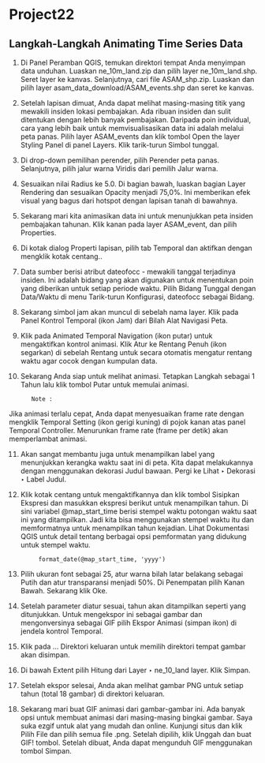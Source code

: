 # Project22
## Langkah-Langkah Animating Time Series Data 

1. Di Panel Peramban QGIS, temukan direktori tempat Anda menyimpan data unduhan. Luaskan ne_10m_land.zip dan pilih layer ne_10m_land.shp. Seret layer ke kanvas. Selanjutnya, cari file ASAM_shp.zip. Luaskan dan pilih layer asam_data_download/ASAM_events.shp dan seret ke kanvas.

2. Setelah lapisan dimuat, Anda dapat melihat masing-masing titik yang mewakili insiden lokasi pembajakan. Ada ribuan insiden dan sulit ditentukan dengan lebih banyak pembajakan. Daripada poin individual, cara yang lebih baik untuk memvisualisasikan data ini adalah melalui peta panas. Pilih layer ASAM_events dan klik tombol Open the layer Styling Panel di panel Layers. Klik tarik-turun Simbol tunggal.

3. Di drop-down pemilihan perender, pilih Perender peta panas. Selanjutnya, pilih jalur warna Viridis dari pemilih Jalur warna.

4. Sesuaikan nilai Radius ke 5.0. Di bagian bawah, luaskan bagian Layer Rendering dan sesuaikan Opacity menjadi 75,0%. Ini memberikan efek visual yang bagus dari hotspot dengan lapisan tanah di bawahnya.

5. Sekarang mari kita animasikan data ini untuk menunjukkan peta insiden pembajakan tahunan. Klik kanan pada layer ASAM_event, dan pilih Properties.

6. Di kotak dialog Properti lapisan, pilih tab Temporal dan aktifkan dengan mengklik kotak centang..

7. Data sumber berisi atribut dateofocc - mewakili tanggal terjadinya insiden. Ini adalah bidang yang akan digunakan untuk menentukan poin yang diberikan untuk setiap periode waktu. Pilih Bidang Tunggal dengan Data/Waktu di menu Tarik-turun Konfigurasi, dateofocc sebagai Bidang.

8. Sekarang simbol jam akan muncul di sebelah nama layer. Klik pada Panel Kontrol Temporal (ikon Jam) dari Bilah Alat Navigasi Peta.

9. Klik pada Animated Temporal Navigation (ikon putar) untuk mengaktifkan kontrol animasi. Klik Atur ke Rentang Penuh (ikon segarkan) di sebelah Rentang untuk secara otomatis mengatur rentang waktu agar cocok dengan kumpulan data.

10. Sekarang Anda siap untuk melihat animasi. Tetapkan Langkah sebagai 1 Tahun lalu klik tombol Putar untuk memulai animasi.

           Note :

Jika animasi terlalu cepat, Anda dapat menyesuaikan frame rate dengan mengklik Temporal Setting (ikon gerigi kuning) di pojok kanan atas panel Temporal Controller. Menurunkan frame rate (frame per detik) akan memperlambat animasi.

11. Akan sangat membantu juga untuk menampilkan label yang menunjukkan kerangka waktu saat ini di peta. Kita dapat melakukannya dengan menggunakan dekorasi Judul bawaan. Pergi ke Lihat ‣ Dekorasi ‣ Label Judul.

12. Klik kotak centang untuk mengaktifkannya dan klik tombol Sisipkan Ekspresi dan masukkan ekspresi berikut untuk menampilkan tahun. Di sini variabel @map_start_time berisi stempel waktu potongan waktu saat ini yang ditampilkan. Jadi kita bisa menggunakan stempel waktu itu dan memformatnya untuk menampilkan tahun kejadian. Lihat Dokumentasi QGIS untuk detail tentang berbagai opsi pemformatan yang didukung untuk stempel waktu.
 
             format_date(@map_start_time, 'yyyy')
             
13. Pilih ukuran font sebagai 25, atur warna bilah latar belakang sebagai Putih dan atur transparansi menjadi 50%. Di Penempatan pilih Kanan Bawah. Sekarang klik Oke.

14. Setelah parameter diatur sesuai, tahun akan ditampilkan seperti yang ditunjukkan. Untuk mengekspor ini sebagai gambar dan mengonversinya sebagai GIF pilih Ekspor Animasi (simpan ikon) di jendela kontrol Temporal.

15. Klik pada ... Direktori keluaran untuk memilih direktori tempat gambar akan disimpan.

16. Di bawah Extent pilih Hitung dari Layer ‣ ne_10_land layer. Klik Simpan.

17. Setelah ekspor selesai, Anda akan melihat gambar PNG untuk setiap tahun (total 18 gambar) di direktori keluaran.

18. Sekarang mari buat GIF animasi dari gambar-gambar ini. Ada banyak opsi untuk membuat animasi dari masing-masing bingkai gambar. Saya suka ezgif untuk alat yang mudah dan online. Kunjungi situs dan klik Pilih File dan pilih semua file .png. Setelah dipilih, klik Unggah dan buat GIF! tombol. Setelah dibuat, Anda dapat mengunduh GIF menggunakan tombol Simpan.



